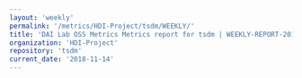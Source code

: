 ```yaml
---
layout: 'weekly'
permalink: '/metrics/HDI-Project/tsdm/WEEKLY/'
title: 'DAI Lab OSS Metrics Metrics report for tsdm | WEEKLY-REPORT-2018-11-14'
organization: 'HDI-Project'
repository: 'tsdm'
current_date: '2018-11-14'
---
```

